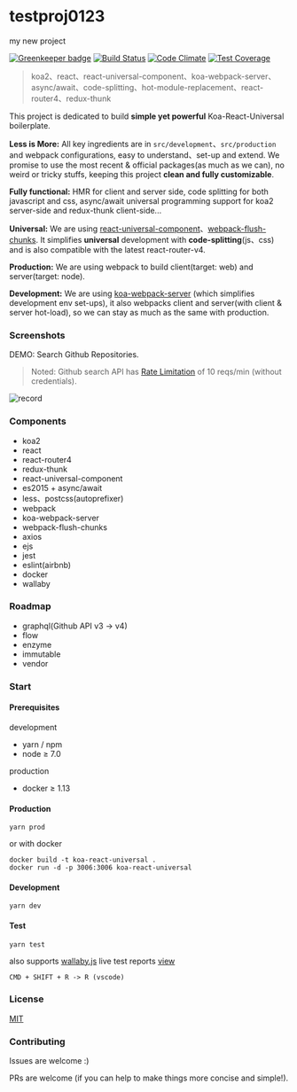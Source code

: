 # testproj0123

my new project

[![Greenkeeper badge](https://badges.greenkeeper.io/kimjuny/koa-react-universal.svg)](https://greenkeeper.io/)
[![Build Status](https://travis-ci.org/kimjuny/koa-react-universal.svg?branch=master)](https://travis-ci.org/kimjuny/koa-react-universal)
[![Code Climate](https://codeclimate.com/github/kimjuny/koa-react-universal/badges/gpa.svg)](https://codeclimate.com/github/kimjuny/koa-react-universal)
[![Test Coverage](https://codeclimate.com/github/kimjuny/koa-react-universal/badges/coverage.svg)](https://codeclimate.com/github/kimjuny/koa-react-universal/coverage)

> koa2、react、react-universal-component、koa-webpack-server、async/await、code-splitting、hot-module-replacement、react-router4、redux-thunk

This project is dedicated to build <b>simple yet powerful</b> Koa-React-Universal boilerplate.

<b>Less is More:</b> All key ingredients are in `src/development`、`src/production` and webpack configurations, easy to understand、set-up and extend. We promise to use the most recent & official packages(as much as we can), no weird or tricky stuffs, keeping this project <b>clean and fully customizable</b>.

<b>Fully functional:</b> HMR for client and server side, code splitting for both javascript and css, async/await universal programming support for koa2 server-side and redux-thunk client-side...

<b>Universal:</b> We are using [react-universal-component](https://github.com/faceyspacey/react-universal-component)、[webpack-flush-chunks](https://github.com/faceyspacey/webpack-flush-chunks). It simplifies <b>universal</b> development with <b>code-splitting</b>(js、css) and is also compatible with the latest react-router-v4.

<b>Production:</b> We are using webpack to build client(target: web) and server(target: node).

<b>Development:</b> We are using [koa-webpack-server](https://github.com/kimjuny/koa-webpack-server) (which simplifies development env set-ups), it also webpacks client and server(with client & server hot-load), so we can stay as much as the same with production.

### Screenshots

DEMO: Search Github Repositories.

> Noted: Github search API has [Rate Limitation](https://developer.github.com/v3/search/#rate-limit) of 10 reqs/min (without credentials).

![record](https://github.com/kimjuny/koa-react-universal/blob/master/docs/record.gif)

### Components

* koa2
* react
* react-router4
* redux-thunk
* react-universal-component
* es2015 + async/await
* less、postcss(autoprefixer)
* webpack
* koa-webpack-server
* webpack-flush-chunks
* axios
* ejs
* jest
* eslint(airbnb)
* docker
* wallaby

### Roadmap

* graphql(Github API v3 -> v4)
* flow
* enzyme
* immutable
* vendor

### Start

#### Prerequisites

development

* yarn / npm
* node ≥ 7.0

production

* docker ≥ 1.13

#### Production

```
yarn prod
```

or with docker

```
docker build -t koa-react-universal .
docker run -d -p 3006:3006 koa-react-universal
```

#### Development

```
yarn dev
```

#### Test

```
yarn test
```

also supports [wallaby.js](https://wallabyjs.com/) live test reports [view](http://wallabyjs.com/app/#/files)

```
CMD + SHIFT + R -> R (vscode)
```

### License

[MIT](https://github.com/kimjuny/koa-react-universal/blob/master/LICENSE)

### Contributing

Issues are welcome :)

PRs are welcome (if you can help to make things more concise and simple!).

